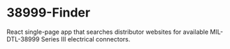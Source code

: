 # 38999-Finder
React single-page app that searches distributor websites for available MIL-DTL-38999 Series III electrical connectors.
